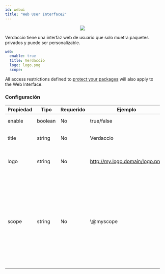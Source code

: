 ```yaml
---
id: webui
title: "Web User Interface2"
---
```



<p align="center"><img src="https://github.com/verdaccio/verdaccio/blob/master/assets/gif/verdaccio_big_30.gif?raw=true"></p>

Verdaccio tiene una interfaz web de usuario que solo muetra paquetes privados y puede ser personalizable.

```yaml
web:
  enable: true
  title: Verdaccio
  logo: logo.png
  scope:
```

All access restrictions defined to [protect your packages](protect-your-dependencies.md) will also apply to the Web Interface.

### Configuración

| Propiedad | Tipo    | Requerido | Ejemplo                        | Soporte | Descripcion                                                                                                                                          |
| --------- | ------- | --------- | ------------------------------ | ------- | ---------------------------------------------------------------------------------------------------------------------------------------------------- |
| enable    | boolean | No        | true/false                     | all     | habilita la interfaz web                                                                                                                             |
| title     | string  | No        | Verdaccio                      | all     | El título de la interfaz web                                                                                                                         |
| logo      | string  | No        | http://my.logo.domain/logo.png | all     | el URI donde el logo esta localizado                                                                                                                 |
| scope     | string  | No        | \\@myscope                   | all     | If you're using this registry for a specific module scope, specify that scope to set it in the webui instructions header (note: escape @ with \\@) |